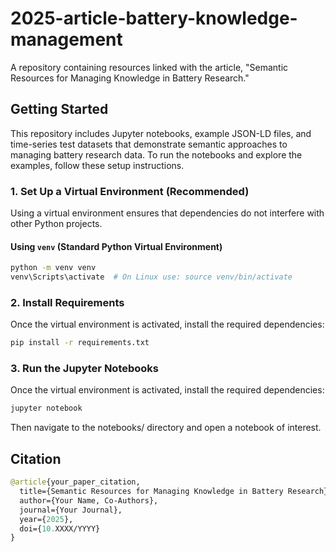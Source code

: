# 2025-article-battery-knowledge-management
A repository containing resources linked with the article, "Semantic Resources for Managing Knowledge in Battery Research."

## Getting Started
This repository includes Jupyter notebooks, example JSON-LD files, and time-series test datasets that demonstrate semantic approaches to managing battery research data. To run the notebooks and explore the examples, follow these setup instructions.

### 1. Set Up a Virtual Environment (Recommended)
Using a virtual environment ensures that dependencies do not interfere with other Python projects.

#### **Using `venv` (Standard Python Virtual Environment)**
```bash
python -m venv venv
venv\Scripts\activate  # On Linux use: source venv/bin/activate
```

### 2. Install Requirements
Once the virtual environment is activated, install the required dependencies:

```bash
pip install -r requirements.txt
```

### 3. Run the Jupyter Notebooks
Once the virtual environment is activated, install the required dependencies:
```bash
jupyter notebook
```
Then navigate to the notebooks/ directory and open a notebook of interest.

## Citation
```graphql
@article{your_paper_citation,
  title={Semantic Resources for Managing Knowledge in Battery Research},
  author={Your Name, Co-Authors},
  journal={Your Journal},
  year={2025},
  doi={10.XXXX/YYYY}
}
```
